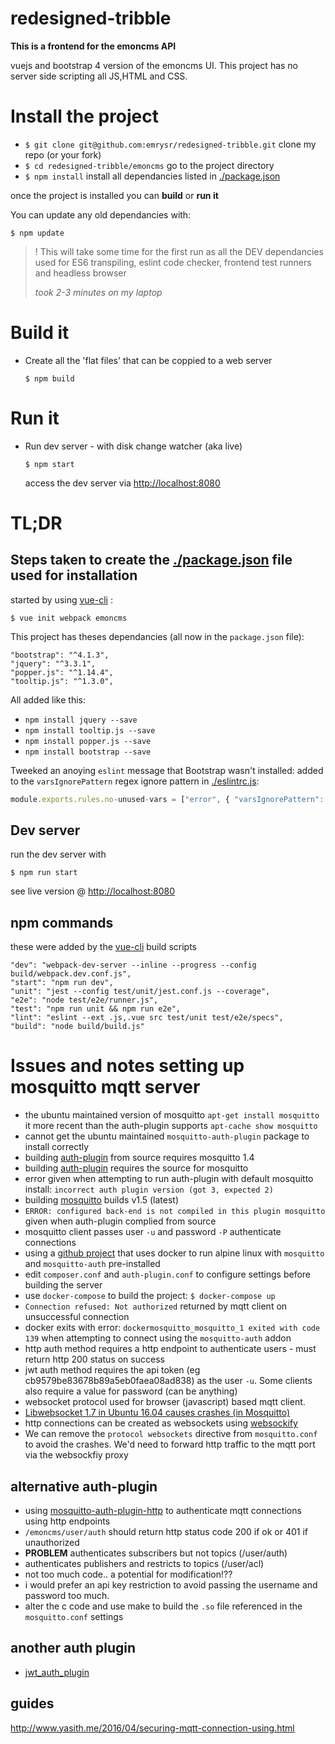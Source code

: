 # redesigned-tribble
**This is a frontend for the emoncms API**

vuejs and bootstrap 4 version of the emoncms UI. This project has no server side scripting all JS,HTML and CSS.

# Install the project
- `$ git clone git@github.com:emrysr/redesigned-tribble.git` clone my repo (or your fork)
- `$ cd redesigned-tribble/emoncms` go to the project directory
- `$ npm install` install all dependancies listed in [./package.json]()

once the project is installed you can **build** or **run it**

You can update any old dependancies with:
```
$ npm update
```
> ! This will take some time for the first run as all the DEV dependancies used for ES6 transpiling, eslint code checker, frontend test runners and headless browser
>
> *took 2-3 minutes on my laptop* 

# Build it
- Create all the 'flat files' that can be coppied to a web server
  ```
  $ npm build
  ```
 
# Run it
- Run dev server - with disk change watcher (aka live)
  ```
  $ npm start
  ```
  access the dev server via [http://localhost:8080]()


# **TL;DR**

## Steps taken to create the [./package.json]() file used for installation

started by using [vue-cli](https://cli.vuejs.org/) :
```
$ vue init webpack emoncms
```

This project has theses dependancies (all now in the `package.json` file):

    "bootstrap": "^4.1.3",
    "jquery": "^3.3.1",
    "popper.js": "^1.14.4",
    "tooltip.js": "^1.3.0",

All added like this:
- `npm install jquery --save`
- `npm install tooltip.js --save`
- `npm install popper.js --save`
- `npm install bootstrap --save`

Tweeked an anoying `eslint` message that Bootstrap wasn't installed:
added to the `varsIgnorePattern` regex ignore pattern in [./eslintrc.js]():
```javascript
module.exports.rules.no-unused-vars = ["error", { "varsIgnorePattern": "Bootstrap" }]
```


## Dev server
run the dev server with
```
$ npm run start
```

see live version @ [http://localhost:8080]()


## npm commands 
these were added by the [vue-cli](https://cli.vuejs.org/) build scripts

    "dev": "webpack-dev-server --inline --progress --config build/webpack.dev.conf.js",
    "start": "npm run dev",
    "unit": "jest --config test/unit/jest.conf.js --coverage",
    "e2e": "node test/e2e/runner.js",
    "test": "npm run unit && npm run e2e",
    "lint": "eslint --ext .js,.vue src test/unit test/e2e/specs",
    "build": "node build/build.js"









# Issues and notes setting up mosquitto mqtt server

- the ubuntu maintained version of mosquitto `apt-get install mosquitto` it more recent than the auth-plugin supports
  `apt-cache show mosquitto`
- cannot get the ubuntu maintained `mosquitto-auth-plugin` package to install correctly
- building [auth-plugin](https://github.com/jpmens/mosquitto-auth-plug) from source requires mosquitto 1.4
- building [auth-plugin](https://github.com/jpmens/mosquitto-auth-plug) requires the source for mosquitto
- error given when attempting to run auth-plugin with default mosquitto install: `incorrect auth plugin version (got 3, expected 2)`
- building [mosquitto](https://github.com/eclipse/mosquitto) builds v1.5 (latest)
- `ERROR: configured back-end is not compiled in this plugin mosquitto` given when auth-plugin complied from source
- mosquitto client passes user `-u` and password `-P` authenticate connections
- using a [github project](https://github.com/jllopis/docker-mosquitto) that uses docker to run alpine linux with `mosquitto` and `mosquitto-auth` pre-installed
- edit `composer.conf` and `auth-plugin.conf` to configure settings before building the server
- use `docker-compose` to build the project: `$ docker-compose up`
- `Connection refused: Not authorized` returned by mqtt client on unsuccessful connection
- docker exits with error: `dockermosquitto_mosquitto_1 exited with code 139`  when attempting to connect using the `mosquitto-auth` addon
- http auth method requires a http endpoint to authenticate users - must return http 200 status on success
- jwt auth method requires the api token (eg cb9579be83678b89a5eb0faea08ad838) as the user `-u`. Some clients also require a value for password (can be anything)
- websocket protocol used for browser (javascript) based mqtt client.
- [Libwebsocket 1.7 in Ubuntu 16.04 causes crashes (in Mosquitto)](https://bugs.launchpad.net/ubuntu/+source/libwebsockets/+bug/1647300)
- http connections can be created as websockets using [websockify](https://github.com/novnc/websockify)
- We can remove the `protocol websockets` directive from `mosquitto.conf` to avoid the crashes. We'd need to forward http traffic to the mqtt port via the websockfiy proxy


## alternative auth-plugin
- using [mosquitto-auth-plugin-http](https://github.com/hadleyrich/mosquitto-auth-plugin-http) to authenticate mqtt connections using http endpoints
- `/emoncms/user/auth` should return http status code 200 if ok or 401 if unauthorized 
- **PROBLEM** authenticates subscribers but not topics (/user/auth)
- authenticates publishers and restricts to topics (/user/acl)
- not too much code.. a potential for modification!??
- i would prefer an api key restriction to avoid passing the username and password too much.
- alter the c code and use make to build the `.so` file referenced in the `mosquitto.conf` settings

## another auth plugin
- [jwt_auth_plugin](https://github.com/cyrilcc/mosquitto_auth_plugin_jwt)

## guides
http://www.yasith.me/2016/04/securing-mqtt-connection-using.html